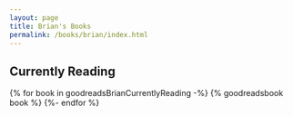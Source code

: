 ```yaml
---
layout: page
title: Brian's Books
permalink: /books/brian/index.html
---
```


## Currently Reading
<div class="bookshelf">
{% for book in goodreadsBrianCurrentlyReading -%}
    {% goodreadsbook book %}
{%- endfor %}
</div>